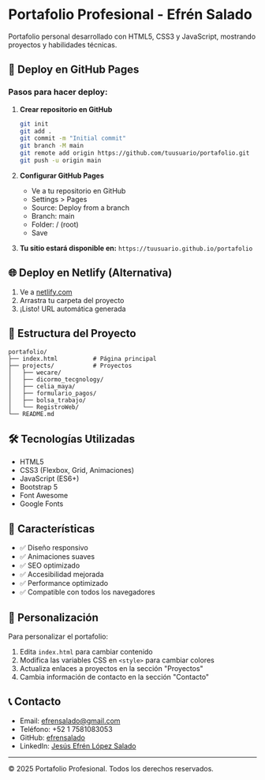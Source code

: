 # Portafolio Profesional - Efrén Salado

Portafolio personal desarrollado con HTML5, CSS3 y JavaScript, mostrando proyectos y habilidades técnicas.

## 🚀 Deploy en GitHub Pages

### Pasos para hacer deploy:

1. **Crear repositorio en GitHub**
   ```bash
   git init
   git add .
   git commit -m "Initial commit"
   git branch -M main
   git remote add origin https://github.com/tuusuario/portafolio.git
   git push -u origin main
   ```

2. **Configurar GitHub Pages**
   - Ve a tu repositorio en GitHub
   - Settings > Pages
   - Source: Deploy from a branch
   - Branch: main
   - Folder: / (root)
   - Save

3. **Tu sitio estará disponible en:**
   `https://tuusuario.github.io/portafolio`

## 🌐 Deploy en Netlify (Alternativa)

1. Ve a [netlify.com](https://netlify.com)
2. Arrastra tu carpeta del proyecto
3. ¡Listo! URL automática generada

## 📁 Estructura del Proyecto

```
portafolio/
├── index.html          # Página principal
├── projects/           # Proyectos
│   ├── wecare/
│   ├── dicormo_tecgnology/
│   ├── celia_maya/
│   ├── formulario_pagos/
│   ├── bolsa_trabajo/
│   └── RegistroWeb/
└── README.md
```

## 🛠️ Tecnologías Utilizadas

- HTML5
- CSS3 (Flexbox, Grid, Animaciones)
- JavaScript (ES6+)
- Bootstrap 5
- Font Awesome
- Google Fonts

## 📱 Características

- ✅ Diseño responsivo
- ✅ Animaciones suaves
- ✅ SEO optimizado
- ✅ Accesibilidad mejorada
- ✅ Performance optimizado
- ✅ Compatible con todos los navegadores

## 🔧 Personalización

Para personalizar el portafolio:

1. Edita `index.html` para cambiar contenido
2. Modifica las variables CSS en `<style>` para cambiar colores
3. Actualiza enlaces a proyectos en la sección "Proyectos"
4. Cambia información de contacto en la sección "Contacto"

## 📞 Contacto

- Email: efrensalado@gmail.com
- Teléfono: +52 1 7581083053
- GitHub: [efrensalado](https://github.com/efrensalado/)
- LinkedIn: [Jesús Efrén López Salado](https://www.linkedin.com/in/jesús-efrén-lópez-salado)

---

© 2025 Portafolio Profesional. Todos los derechos reservados.
